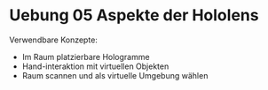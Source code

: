 # Uebung 05 Aspekte der Hololens

Verwendbare Konzepte:

- Im Raum platzierbare Hologramme
- Hand-interaktion mit virtuellen Objekten
- Raum scannen und als virtuelle Umgebung wählen
